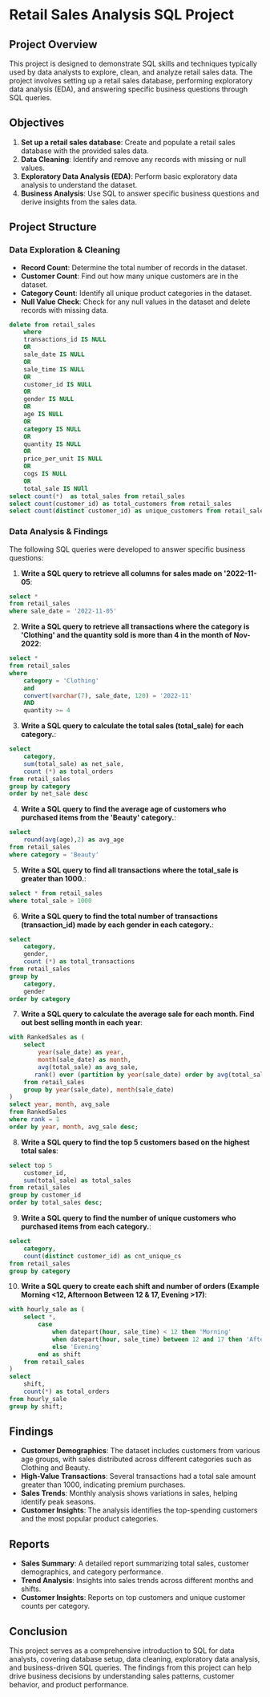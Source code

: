 # Retail Sales Analysis SQL Project

## Project Overview

This project is designed to demonstrate SQL skills and techniques typically used by data analysts to explore, clean, and analyze retail sales data. The project involves setting up a retail sales database, performing exploratory data analysis (EDA), and answering specific business questions through SQL queries.

## Objectives

1. **Set up a retail sales database**: Create and populate a retail sales database with the provided sales data.
2. **Data Cleaning**: Identify and remove any records with missing or null values.
3. **Exploratory Data Analysis (EDA)**: Perform basic exploratory data analysis to understand the dataset.
4. **Business Analysis**: Use SQL to answer specific business questions and derive insights from the sales data.

## Project Structure

### Data Exploration & Cleaning

- **Record Count**: Determine the total number of records in the dataset.
- **Customer Count**: Find out how many unique customers are in the dataset.
- **Category Count**: Identify all unique product categories in the dataset.
- **Null Value Check**: Check for any null values in the dataset and delete records with missing data.

```sql
delete from retail_sales
	where 
	transactions_id IS NULL
	OR
	sale_date IS NULL
	OR
	sale_time IS NULL
	OR
	customer_id IS NULL
	OR
	gender IS NULL
	OR
	age IS NULL
	OR
	category IS NULL
	OR
	quantity IS NULL
	OR
	price_per_unit IS NULL
	OR
	cogs IS NULL
	OR
	total_sale IS NUll
select count(*)  as total_sales from retail_sales
select count(customer_id) as total_customers from retail_sales
select count(distinct customer_id) as unique_customers from retail_sales
```

### Data Analysis & Findings

The following SQL queries were developed to answer specific business questions:

1. **Write a SQL query to retrieve all columns for sales made on '2022-11-05**:
```sql
select *
from retail_sales
where sale_date = '2022-11-05'
```

2. **Write a SQL query to retrieve all transactions where the category is 'Clothing' and the quantity sold is more than 4 in the month of Nov-2022**:
```sql
select * 
from retail_sales
where
	category = 'Clothing'
	and
	convert(varchar(7), sale_date, 120) = '2022-11'
	AND
	quantity >= 4
```

3. **Write a SQL query to calculate the total sales (total_sale) for each category.**:
```sql
select
	category,
	sum(total_sale) as net_sale,
	count (*) as total_orders
from retail_sales
group by category
order by net_sale desc
```

4. **Write a SQL query to find the average age of customers who purchased items from the 'Beauty' category.**:
```sql
select 
	round(avg(age),2) as avg_age
from retail_sales
where category = 'Beauty'
```

5. **Write a SQL query to find all transactions where the total_sale is greater than 1000.**:
```sql
select * from retail_sales
where total_sale > 1000
```

6. **Write a SQL query to find the total number of transactions (transaction_id) made by each gender in each category.**:
```sql
select
	category,
	gender,
	count (*) as total_transactions
from retail_sales
group by
	category,
	gender
order by category
```

7. **Write a SQL query to calculate the average sale for each month. Find out best selling month in each year**:
```sql
with RankedSales as (
    select 
        year(sale_date) as year,
        month(sale_date) as month,
        avg(total_sale) as avg_sale,
       rank() over (partition by year(sale_date) order by avg(total_sale) desc) as rank
    from retail_sales
    group by year(sale_date), month(sale_date)
)
select year, month, avg_sale
from RankedSales
where rank = 1
order by year, month, avg_sale desc;
```

8. **Write a SQL query to find the top 5 customers based on the highest total sales**:
```sql
select top 5 
    customer_id,
    sum(total_sale) as total_sales
from retail_sales
group by customer_id
order by total_sales desc;
```

9. **Write a SQL query to find the number of unique customers who purchased items from each category.**:
```sql
select 
	category,
	count(distinct customer_id) as cnt_unique_cs
from retail_sales
group by category
```

10. **Write a SQL query to create each shift and number of orders (Example Morning <12, Afternoon Between 12 & 17, Evening >17)**:
```sql
with hourly_sale as (
    select *,
        case
            when datepart(hour, sale_time) < 12 then 'Morning'
            when datepart(hour, sale_time) between 12 and 17 then 'Afternoon'
            else 'Evening'
        end as shift
    from retail_sales
)
select 
    shift,
    count(*) as total_orders
from hourly_sale
group by shift;
```

## Findings

- **Customer Demographics**: The dataset includes customers from various age groups, with sales distributed across different categories such as Clothing and Beauty.
- **High-Value Transactions**: Several transactions had a total sale amount greater than 1000, indicating premium purchases.
- **Sales Trends**: Monthly analysis shows variations in sales, helping identify peak seasons.
- **Customer Insights**: The analysis identifies the top-spending customers and the most popular product categories.

## Reports

- **Sales Summary**: A detailed report summarizing total sales, customer demographics, and category performance.
- **Trend Analysis**: Insights into sales trends across different months and shifts.
- **Customer Insights**: Reports on top customers and unique customer counts per category.

## Conclusion

This project serves as a comprehensive introduction to SQL for data analysts, covering database setup, data cleaning, exploratory data analysis, and business-driven SQL queries. The findings from this project can help drive business decisions by understanding sales patterns, customer behavior, and product performance.
